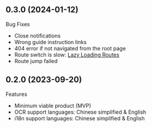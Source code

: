 ## 0.3.0 (2024-01-12)

Bug Fixes

- Close notifications
- Wrong guide instruction links
- 404 error if not navigated from the root page
- Route switch is slow: [Lazy Loading Routes](https://router.vuejs.org/guide/advanced/lazy-loading.html)
- Route jump failed

## 0.2.0 (2023-09-20)

Features

- Minimum viable product (MVP)
- OCR support languages: Chinese simplified & English
- i18n support languages: Chinese simplified & English
